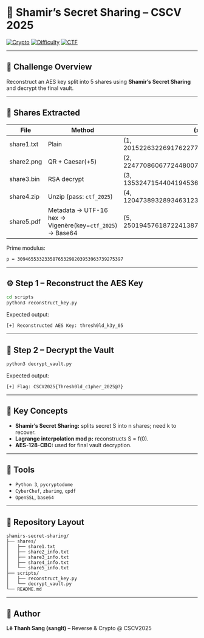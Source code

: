 # 🧩 Shamir’s Secret Sharing – CSCV 2025

[![Crypto](https://img.shields.io/badge/Category-Crypto-blue)]()
[![Difficulty](https://img.shields.io/badge/Difficulty-Medium-lightgreen)]()
[![CTF](https://img.shields.io/badge/Event-CSCV2025-red)]()

---

## 📖 Challenge Overview

Reconstruct an AES key split into 5 shares using **Shamir’s Secret Sharing** and decrypt the final vault.

---

## 🧩 Shares Extracted

| File        | Method                                           | (x, y) |
|-------------|--------------------------------------------------|--------|
| share1.txt  | Plain                                            | (1, 201522632269176227792529259658745111658) |
| share2.png  | QR + Caesar(+5)                                  | (2, 224770860677244800791621415404633393675) |
| share3.bin  | RSA decrypt                                      | (3, 135324715440419453670163953081590813641) |
| share4.zip  | Unzip (pass: `ctf_2025`)                         | (4, 120473893289346312314482711088749854173) |
| share5.pdf  | Metadata → UTF-16 hex → Vigenère(key=`ctf_2025`) → Base64 | (5, 25019457618722413877035949434840599806) |

Prime modulus:
```
p = 309465533233587653298203953963739275397
```

---

## ⚙️ Step 1 – Reconstruct the AES Key

```bash
cd scripts
python3 reconstruct_key.py
```

Expected output:
```
[+] Reconstructed AES Key: thresh0ld_k3y_05
```

---

## 🔐 Step 2 – Decrypt the Vault

```bash
python3 decrypt_vault.py
```

Expected output:
```
[+] Flag: CSCV2025{Thresh0ld_c1pher_2025@?}
```

---

## 🧠 Key Concepts

- **Shamir’s Secret Sharing:** splits secret S into n shares; need k to recover.
- **Lagrange interpolation mod p:** reconstructs S = f(0).
- **AES-128-CBC:** used for final vault decryption.

---

## 🧰 Tools

- `Python 3`, `pycryptodome`
- `CyberChef`, `zbarimg`, `qpdf`
- `OpenSSL`, `base64`

---

## 🧭 Repository Layout

```
shamirs-secret-sharing/
├── shares/
│   ├── share1.txt
│   ├── share2_info.txt
│   ├── share3_info.txt
│   ├── share4_info.txt
│   └── share5_info.txt
├── scripts/
│   ├── reconstruct_key.py
│   └── decrypt_vault.py
└── README.md
```

---

## 🧠 Author
**Lê Thanh Sang (sanglt)** – Reverse & Crypto @ CSCV2025
